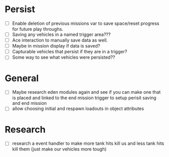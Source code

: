 # Persist
- [ ] Enable deletion of previous missions var to save space/reset progress for future play throughs.  
- [ ] Saving any vehicles in a named trigger area???  
- [ ] Ace interaction to manually save data as well.  
- [ ] Maybe in mission display if data is saved?  
- [ ] Capturable vehicles that persist if they are in a trigger?  
- [ ] Some way to see what vehicles were persisted??  

# General 
- [ ] Maybe research eden modules again and see if you can make one that is placed and linked to the end mission trigger to setup perisit saving and end mission
- [ ] allow choosing initial and respawn loadouts in object attributes

# Research
- [ ] research a event handler to make more tank hits kill us and less tank hits kill them (just make our vehicles more tough)